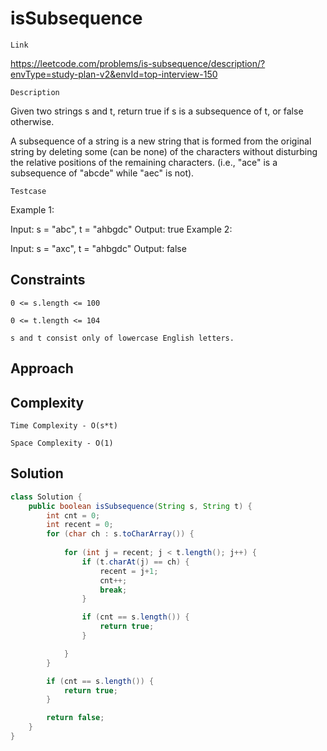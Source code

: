 # isSubsequence

`Link`

https://leetcode.com/problems/is-subsequence/description/?envType=study-plan-v2&envId=top-interview-150

`Description`

Given two strings s and t, return true if s is a subsequence of t, or false otherwise.

A subsequence of a string is a new string that is formed from the original string by deleting some (can be none) of the characters without disturbing the relative positions of the remaining characters. (i.e., "ace" is a subsequence of "abcde" while "aec" is not).

 

`Testcase`

Example 1:

Input: s = "abc", t = "ahbgdc"
Output: true
Example 2:

Input: s = "axc", t = "ahbgdc"
Output: false
 

## Constraints

`0 <= s.length <= 100` 

`0 <= t.length <= 104` 

`s and t consist only of lowercase English letters.`
 

## Approach



## Complexity

`Time Complexity - O(s*t)`

`Space Complexity - O(1)`

## Solution

```java
class Solution {
    public boolean isSubsequence(String s, String t) {
        int cnt = 0;
        int recent = 0;
        for (char ch : s.toCharArray()) {
            
            for (int j = recent; j < t.length(); j++) {
                if (t.charAt(j) == ch) {
                    recent = j+1;
                    cnt++;
                    break;
                }

                if (cnt == s.length()) {
                    return true;
                }

            }
        }

        if (cnt == s.length()) {
            return true;
        }

        return false; 
    }
}

```